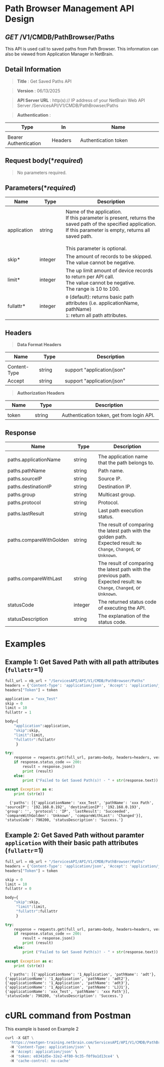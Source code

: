 

# Path Browser Management API Design

## ***GET*** /V1/CMDB/PathBrowser/Paths
This API is used call to saved paths from Path Browser.
This information can also be viewed from Application Manager in NetBrain.

## Detail Information

> **Title** : Get Saved Paths API<br>

> **Version** : 06/13/2025

> **API Server URL** : http(s):// IP address of your NetBrain Web API Server /ServicesAPI/V1/CMDB/PathBrowser/Paths

> **Authentication** : 

|**Type**|**In**|**Name**|
|------|------|------|
|<img width=100/>|<img width=100/>|<img width=500/>|
|Bearer Authentication| Headers | Authentication token | 

## Request body(****required***)

> No parameters required.

## Parameters(****required***)  
|**Name**|**Type**|**Description**|
|------|------|------|
|<img width=100/>|<img width=100/>|<img width=500/>|
|application|string| Name of the application. <br>If this parameter is present, returns the saved path of the specified application. <br>If this parameter is empty, returns all saved path. <br><br> This parameter is optional.|
|skip*|integer|The amount of records to be skipped. <br>The value cannot be negative.|
|limit*|integer|The up limit amount of device records to return per API call. <br>The value cannot be negative. <br>The range is 10 to 100.|
|fullattr*|integer|`0` (default): returns basic path attributes (i.e. applicationName, pathName) <br>`1`: return all path attributes.|


## Headers

> **Data Format Headers**

|**Name**|**Type**|**Description**|
|------|------|------|
|<img width=100/>|<img width=100/>|<img width=500/>|
| Content-Type | string  | support "application/json" |
| Accept | string  | support "application/json" |

> **Authorization Headers**

|**Name**|**Type**|**Description**|
|------|------|------|
|<img width=100/>|<img width=100/>|<img width=500/>|
| token | string  | Authentication token, get from login API. |


## Response

|**Name**|**Type**|**Description**|
|------|------|------|
|<img width=100/>|<img width=100/>|<img width=500/>|
|paths.applicationName| string |The application name that the path belongs to.|
|paths.pathName| string |Path name.|
|paths.sourceIP| string |Source IP.|
|paths.destinationIP| string |Destination IP.|
|paths.group| string |Multicast group.|
|paths.protocol| string |Protocol.|
|paths.lastResult| string |Last path execution status.|
|paths.compareWithGolden| string |The result of comparing the latest path with the golden path. <br> Expected result: `No Change`, `Changed`, or `Unknown`.|
|paths.compareWithLast| string |The result of comparing the latest path with the previous path. <br> Expected result: `No Change`, `Changed`, or `Unknown`.|
|statusCode| integer | The returned status code of executing the API.  |
|statusDescription| string | The explanation of the status code. |


# Examples

## Example 1: Get Saved Path with all path attributes (`fullattr`=1)
```python
full_url = nb_url + "/ServicesAPI/API/V1/CMDB/PathBrowser/Paths"
headers = {'Content-Type': 'application/json', 'Accept': 'application/json'}
headers["Token"] = token

application = "xxx_Test"
skip = 0
limit = 10
fullattr = 1

body={
    "application":application,
    "skip":skip,
    "limit":limit,
    "fullattr":fullattr
     }

try:
    response = requests.get(full_url, params=body, headers=headers, verify=False)
    if response.status_code == 200:
        result = response.json()
        print (result)
    else:
        print ("Failed to Get Saved Path(s)! - " + str(response.text))
    
except Exception as e:
    print (str(e)) 
```
```
  {'paths': [{'applicationName': 'xxx_Test', 'pathName': 'xxx Path', 'sourceIP': '192.168.0.192', 'destinationIP': '192.168.0.193', 'group': '', 'protocol': 'IP', 'lastResult': 'Succeeded', 'compareWithGolden': 'Unknown', 'compareWithLast': 'Changed'}], 'statusCode': 790200, 'statusDescription': 'Success.'}
```


## Example 2: Get Saved Path without paramter `application` with their basic path attributes (`fullattr`=1)
```python
full_url = nb_url + "/ServicesAPI/API/V1/CMDB/PathBrowser/Paths"
headers = {'Content-Type': 'application/json', 'Accept': 'application/json'}
headers["Token"] = token

skip = 0
limit = 10
fullattr = 0

body={
    "skip":skip,
     "limit":limit,
     "fullattr":fullattr
     }

try:
    response = requests.get(full_url, params=body, headers=headers, verify=False)
    if response.status_code == 200:
        result = response.json()
        print (result)
    else:
        print ("Failed to Get Saved Path(s)! - " + str(response.text))
    
except Exception as e:
    print (str(e)) 
```
```
  {'paths': [{'applicationName': '1_Application', 'pathName': 'adt'}, {'applicationName': '1_Application', 'pathName': 'adt2'}, {'applicationName': '1_Application', 'pathName': 'adt3'}, {'applicationName': '1_Application', 'pathName': 'LJJ1'}, {'applicationName': 'xxx_Test', 'pathName': 'xxx Path'}], 'statusCode': 790200, 'statusDescription': 'Success.'}
```


# cURL command from Postman
This example is based on Example 2

```python
curl -X GET \
  'https://nextgen-training.netbrain.com/ServicesAPI/API/V1/CMDB/PathBrowser/Paths?skip=0&limit=10&fullattr=0' \
  -H 'Content-Type: application/json' \
  -H 'Accept: application/json' \
  -H 'token: e8341d5e-32e2-4f80-9c35-f0f9a1d13ce4' \
  -H 'cache-control: no-cache'
  ```